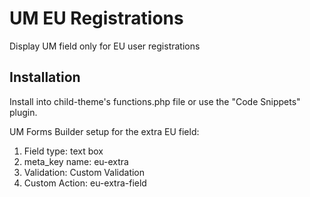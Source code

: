 # UM EU Registrations
Display UM field only for EU user registrations

## Installation ##
Install into child-theme's functions.php file or use the "Code Snippets" plugin.

UM Forms Builder setup for the extra EU field:
1. Field type: text box
2. meta_key name: eu-extra
3. Validation: Custom Validation
4. Custom Action: eu-extra-field


